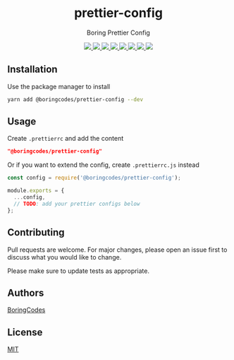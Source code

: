 <div align="center">
  <h1>prettier-config</h1>
  <p>Boring Prettier Config</p>

  <div>
    <a href="https://github.com/boringcodes/prettier-config/commits" aria-label="Commitizen Friendly">
      <img src="https://img.shields.io/badge/commitizen-friendly-brightgreen.svg?style=flat-square">
    </a>
    <a href="https://github.com/boringcodes/prettier-config" aria-label="Prettier Code Style">
      <img src="https://img.shields.io/badge/code_style-prettier-brightgreen?style=flat-square">
    </a>
    <a href="https://github.com/boringcodes/prettier-config/actions" aria-label="GitHub Workflow Status">
      <img src="https://img.shields.io/github/workflow/status/boringcodes/prettier-config/publish-npm?style=flat-square">
    </a>
    <a href="https://david-dm.org/boringcodes/prettier-config" aria-label="Dependencies Status">
      <img src="https://img.shields.io/david/boringcodes/prettier-config?style=flat-square">
    </a>
    <a href="https://www.npmjs.com/package/@boringcodes/prettier-config" aria-label="NPM Version">
      <img src="https://img.shields.io/npm/v/@boringcodes/prettier-config?color=brightgreen&style=flat-square">
    </a>
    <a href="https://www.npmjs.com/package/@boringcodes/prettier-config" aria-label="NPM Downloads">
      <img src="https://img.shields.io/npm/dm/@boringcodes/prettier-config?style=flat-square">
    </a>
    <a href="https://github.com/boringcodes/prettier-config/blob/master/LICENSE" aria-label="MIT License">
      <img src="https://img.shields.io/github/license/boringcodes/prettier-config?color=brightgreen&style=flat-square">
    </a>
    <a href="https://github.com/boringcodes" aria-label="BoringCodes Verified">
      <img src="https://img.shields.io/badge/boringcodes-verified-brightgreen?style=flat-square">
    </a>
  </div>
</div>

## Installation

Use the package manager to install

```bash
yarn add @boringcodes/prettier-config --dev
```

## Usage

Create `.prettierrc` and add the content

```json
"@boringcodes/prettier-config"
```

Or if you want to extend the config, create `.prettierrc.js` instead

```javascript
const config = require('@boringcodes/prettier-config');

module.exports = {
  ...config,
  // TODO: add your prettier configs below
};
```

## Contributing

Pull requests are welcome. For major changes, please open an issue first to discuss what you would like to change.

Please make sure to update tests as appropriate.

## Authors

[BoringCodes](https://github.com/boringcodes)

## License

[MIT](https://github.com/boringcodes/prettier-config/blob/master/LICENSE)
